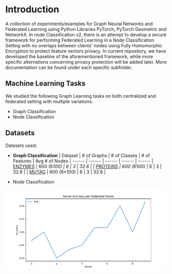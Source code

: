 # Introduction
A collection of experiments/examples for Graph Neural Networks and Federated Learning using Python Libraries PyTorch, PyTorch Geometric and NetworkX. In node Classification v2, there is an attempt to develop a secure framework for performing Federated Learning in a Node Classification Setting with no overlaps between clients' nodes using Fully Homomorphic Encryption to protect feature vectors privacy. In current repository, we have developed the baseline of the aforementioned framework, while more specific alternations concerning privacy protection will be added later. More documentation can be found under each specific subfolder. 

## Machine Learning Tasks
We studied the following Graph Learning tasks on both centralized and federated setting with multiple variations:
- Graph Classification
- Node Classification

## Datasets
Datasets used:
- **Graph Classification**
| Dataset | # of Graphs | # of Classes | # of Features | Avg # of Nodes
| ------ | ------ | ------ | ------ | ------
| [ENZYMES](https://paperswithcode.com/dataset/enzymes) | 600 (6*100) | 6 | 3 | 32.6 |
| [PROTEINS](https://paperswithcode.com/dataset/proteins) | 600 (6*100) | 6 | 3 | 32.6 |
| [MUTAG](https://paperswithcode.com/dataset/mutag) | 600 (6*100) | 6 | 3 | 32.6 |


- Node Classification


![Centralized Results](/result_images/federated_experiment1.png)
